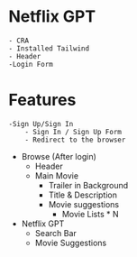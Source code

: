# Netflix GPT

    - CRA 
    - Installed Tailwind
    - Header
    -Login Form

# Features 
    -Sign Up/Sign In
        - Sign In / Sign Up Form
        - Redirect to the browser

- Browse (After login)
    - Header
    - Main Movie
        - Trailer in Background
        - Title & Description
        - Movie suggestions
            - Movie Lists * N
- Netflix GPT
    - Search Bar
    - Movie Suggestions            


